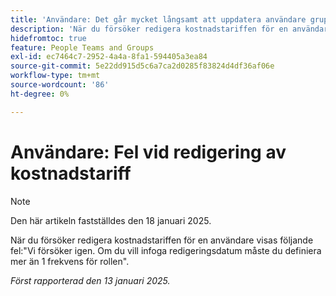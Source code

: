 ```yaml
---
title: 'Användare: Det går mycket långsamt att uppdatera användare gruppvis'
description: 'När du försöker redigera kostnadstariffen för en användare visas följande fel: "Försök igen. Om du vill infoga redigeringsdatum måste du definiera mer än 1 frekvens för rollen".'
hidefromtoc: true
feature: People Teams and Groups
exl-id: ec7464c7-2952-4a4a-8fa1-594405a3ea84
source-git-commit: 5e22dd915d5c6a7ca2d0285f83824d4df36af06e
workflow-type: tm+mt
source-wordcount: '86'
ht-degree: 0%

---
```


# Användare: Fel vid redigering av kostnadstariff

>[!NOTE]
>
>Den här artikeln fastställdes den 18 januari 2025.

När du försöker redigera kostnadstariffen för en användare visas följande fel:&quot;Vi försöker igen. Om du vill infoga redigeringsdatum måste du definiera mer än 1 frekvens för rollen&quot;.

_Först rapporterad den 13 januari 2025._
